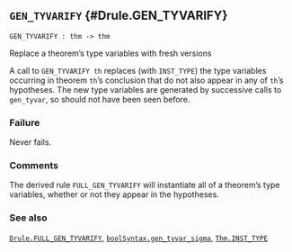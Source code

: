 ## `GEN_TYVARIFY` {#Drule.GEN_TYVARIFY}


```
GEN_TYVARIFY : thm -> thm
```



Replace a theorem’s type variables with fresh versions


A call to `GEN_TYVARIFY th` replaces (with `INST_TYPE`) the type
variables occurring in theorem `th`’s conclusion that do not also
appear in any of `th`’s hypotheses. The new type variables are
generated by successive calls to `gen_tyvar`, so should not have been
seen before.

### Failure

Never fails.

### Comments

The derived rule `FULL_GEN_TYVARIFY` will instantiate all of a
theorem’s type variables, whether or not they appear in the
hypotheses.

### See also

[`Drule.FULL_GEN_TYVARIFY`](#Drule.FULL_GEN_TYVARIFY), [`boolSyntax.gen_tyvar_sigma`](#boolSyntax.gen_tyvar_sigma), [`Thm.INST_TYPE`](#Thm.INST_TYPE)


